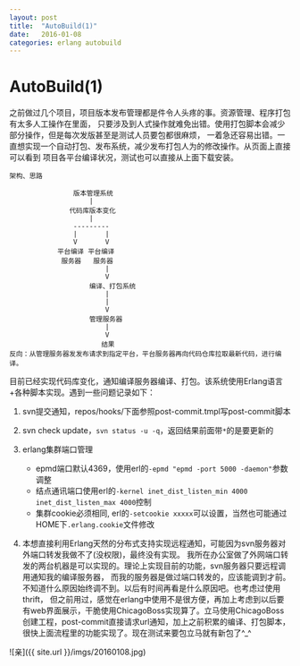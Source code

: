 ```yaml
---
layout: post
title:  "AutoBuild(1)"
date:   2016-01-08
categories: erlang autobuild
---
```


AutoBuild(1)
============

之前做过几个项目，项目版本发布管理都是件令人头疼的事。资源管理、程序打包有太多人工操作在里面，
只要涉及到人式操作就难免出错。使用打包脚本会减少部分操作，但是每次发版甚至是测试人员要包都很麻烦，
一着急还容易出错。一直想实现一个自动打包、发布系统，减少发布打包人为的修改操作。从页面上直接可以看到
项目各平台编译状况，测试也可以直接从上面下载安装。

    架构、思路

                    版本管理系统
                        |
                   代码库版本变化
                        |
                    ---------
                    |       |
                    V       V
                平台编译 平台编译
                 服务器   服务器
                            |
                            V
                        编译、打包系统
                            |
                            |
                            V
                        管理服务器
                            |
                            V
                           结果
    反向：从管理服务器发发布请求到指定平台，平台服务器再向代码仓库拉取最新代码，进行编译。

目前已经实现代码库变化，通知编译服务器编译、打包。该系统使用Erlang语言+各种脚本实现。遇到一些问题记录如下：

1. svn提交通知，repos/hooks/下面参照post-commit.tmpl写post-commit脚本

2. svn check update，`svn status -u -q`，返回结果前面带`*`的是要更新的

3. erlang集群端口管理  
    * epmd端口默认4369，使用erl的`-epmd "epmd -port 5000 -daemon"`参数调整
    * 结点通讯端口使用erl的`-kernel inet_dist_listen_min 4000 inet_dist_listen_max 4000`控制
    * 集群cookie必须相同, erl的`-setcookie xxxxx`可以设置，当然也可能通过HOME下`.erlang.cookie`文件修改

4. 本想直接利用Erlang天然的分布式支持实现远程通知，可能因为svn服务器对外端口转发我做不了(没权限)，最终没有实现。
我所在办公室做了外网端口转发的两台机器是可以实现的。理论上实现目前的功能，svn服务器只要远程调用通知我的编译服务器，
而我的服务器是做过端口转发的，应该能调到才前。不知道什么原因始终调不到。以后有时间再看是什么原因吧。也考虑过使用thrift，
但之前用过，感觉在erlang中使用不是很方便，再加上考虑到以后要有web界面展示，干脆使用ChicagoBoss实现算了。立马使用ChicagoBoss
创建工程，post-commit直接请求url通知，加上之前积累的编译、打包脚本，很快上面流程里的功能实现了。现在测试来要包立马就有新包了^_^

![亲]({{ site.url }}/imgs/20160108.jpg)

